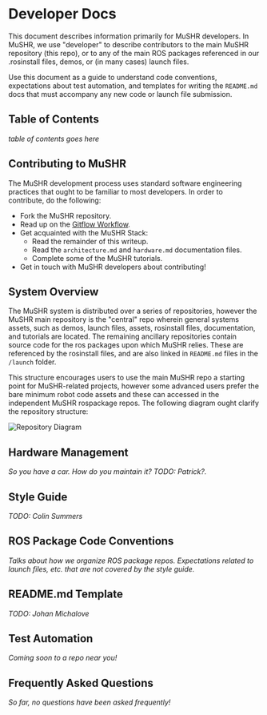 # Developer Docs

This document describes information primarily for MuSHR developers. In MuSHR, we use "developer" to describe contributors to the main MuSHR repository (this repo), or to any of the main ROS packages referenced in our .rosinstall files, demos, or (in many cases) launch files. 

Use this document as a guide to understand code conventions, expectations about test automation, and templates for writing the `README.md` docs that must accompany any new code or launch file submission.

## Table of Contents
_table of contents goes here_

## Contributing to MuSHR

The MuSHR development process uses standard software engineering practices that ought to be familiar to most developers. In order to contribute, do the following:

* Fork the MuSHR repository.
* Read up on the [Gitflow Workflow](https://www.atlassian.com/git/tutorials/comparing-workflows/gitflow-workflow).
* Get acquainted with the MuSHR Stack:
	* Read the remainder of this writeup.
	* Read the `architecture.md` and `hardware.md` documentation files.
	* Complete some of the MuSHR tutorials.
* Get in touch with MuSHR developers about contributing!

## System Overview

The MuSHR system is distributed over a series of repositories, however the MuSHR main repository is the "central" repo wherein general systems assets, such as demos, launch files, assets, rosinstall files, documentation, and tutorials are located. The remaining ancillary repositories contain source code for the ros packages upon which MuSHR relies. These are referenced by the rosinstall files, and are also linked in `README.md` files in the `/launch` folder. 

This structure encourages users to use the main MuSHR repo a starting point for MuSHR-related projects, however some advanced users prefer the bare minimum robot code assets and these can accessed in the independent MuSHR rospackage repos. The following diagram ought clarify the repository structure:

![Repository Diagram](https://raw.githubusercontent.com/personalrobotics/mushr/development/doc/repo_overview.png)

## Hardware Management
_So you have a car. How do you maintain it? TODO: Patrick?._

## Style Guide

_TODO: Colin Summers_

## ROS Package Code Conventions

_Talks about how we organize ROS package repos. Expectations related to launch files, etc. that are not covered by the style guide._

## README.md Template

_TODO: Johan Michalove_

## Test Automation

_Coming soon to a repo near you!_

## Frequently Asked Questions

_So far, no questions have been asked frequently!_

